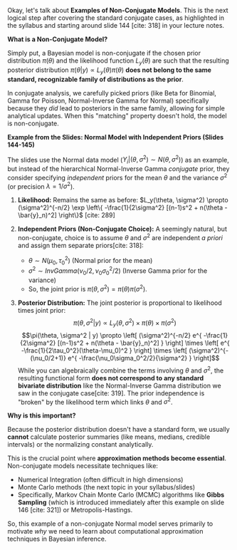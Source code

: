 Okay, let's talk about **Examples of Non-Conjugate Models**. This is the next logical step after covering the standard conjugate cases, as highlighted in the syllabus and starting around slide 144 [cite: 318] in your lecture notes.

**What is a Non-Conjugate Model?**

Simply put, a Bayesian model is non-conjugate if the chosen prior distribution $\pi(\theta)$ and the likelihood function $L_y(\theta)$ are such that the resulting posterior distribution $\pi(\theta|y) \propto L_y(\theta)\pi(\theta)$ **does not belong to the same standard, recognizable family of distributions as the prior**.

In conjugate analysis, we carefully picked priors (like Beta for Binomial, Gamma for Poisson, Normal-Inverse Gamma for Normal) specifically because they *did* lead to posteriors in the same family, allowing for simple analytical updates. When this "matching" property doesn't hold, the model is non-conjugate.

**Example from the Slides: Normal Model with Independent Priors (Slides 144-145)**

The slides use the Normal data model ($Y_i | (\theta, \sigma^2) \sim N(\theta, \sigma^2)$) as an example, but instead of the hierarchical Normal-Inverse Gamma *conjugate* prior, they consider specifying *independent* priors for the mean $\theta$ and the variance $\sigma^2$ (or precision $\lambda = 1/\sigma^2$).

1.  **Likelihood:** Remains the same as before:
    $L_y(\theta, \sigma^2) \propto (\sigma^2)^{-n/2} \exp \left\{ -\frac{1}{2\sigma^2} [(n-1)s^2 + n(\theta - \bar{y}_n)^2] \right\}$ [cite: 289]
2.  **Independent Priors (Non-Conjugate Choice):** A seemingly natural, but non-conjugate, choice is to assume $\theta$ and $\sigma^2$ are independent *a priori* and assign them separate priors[cite: 318]:
    * $\theta \sim N(\mu_0, \tau_0^2)$ (Normal prior for the mean)
    * $\sigma^2 \sim InvGamma(\nu_0/2, \nu_0\sigma_0^2/2)$ (Inverse Gamma prior for the variance)
    * So, the joint prior is $\pi(\theta, \sigma^2) = \pi(\theta)\pi(\sigma^2)$.

3.  **Posterior Distribution:** The joint posterior is proportional to likelihood times joint prior:
    $$\pi(\theta, \sigma^2 | y) \propto L_y(\theta, \sigma^2) \times \pi(\theta) \times \pi(\sigma^2)$$   $$\pi(\theta, \sigma^2 | y) \propto \left[ (\sigma^2)^{-n/2} e^{ -\frac{1}{2\sigma^2} [(n-1)s^2 + n(\theta - \bar{y}_n)^2] } \right] \times \left[ e^{ -\frac{1}{2\tau_0^2}(\theta-\mu_0)^2 } \right] \times \left[ (\sigma^2)^{-(\nu_0/2+1)} e^{ -\frac{\nu_0\sigma_0^2/2}{\sigma^2} } \right]$$
    While you can algebraically combine the terms involving $\theta$ and $\sigma^2$, the resulting functional form **does not correspond to any standard bivariate distribution** like the Normal-Inverse Gamma distribution we saw in the conjugate case[cite: 319]. The prior independence is "broken" by the likelihood term which links $\theta$ and $\sigma^2$.

**Why is this important?**

Because the posterior distribution doesn't have a standard form, we usually **cannot** calculate posterior summaries (like means, medians, credible intervals) or the normalizing constant analytically.

This is the crucial point where **approximation methods become essential**. Non-conjugate models necessitate techniques like:

* Numerical Integration (often difficult in high dimensions)
* Monte Carlo methods (the next topic in your syllabus/slides)
* Specifically, Markov Chain Monte Carlo (MCMC) algorithms like **Gibbs Sampling** (which is introduced immediately after this example on slide 146 [cite: 321]) or Metropolis-Hastings.

So, this example of a non-conjugate Normal model serves primarily to motivate *why* we need to learn about computational approximation techniques in Bayesian inference.